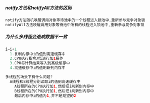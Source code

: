 ##### notify方法和notifyAll方法的区别

```java
notify方法随机唤醒调用对象等待池中的一个线程进入锁池中,重新参与竞争对象锁
notifyAll方法唤醒调用对象等待池中所有的线程进入锁池中,重新参与竞争对象锁
```

##### 为什么多线程会造成数据不一致

```java
i=i+1
  1.复制内存中i的值到高速缓存中
  2.CPU执行指令对i进行加1操作
  3.CPU将计算结果写入到高级缓存中
  4.高速缓存中i的值刷新到内存中

多线程的场景下有什么问题?
  A线程和B线程分别读取i的值到高速缓存中
	A线程所在的CPU执行加1,然后把i刷新到内存中
	B线程所在的CPU执行加1,然后把i刷新到内存中
	最后内存中i的值为1,并不是期望的2
```

